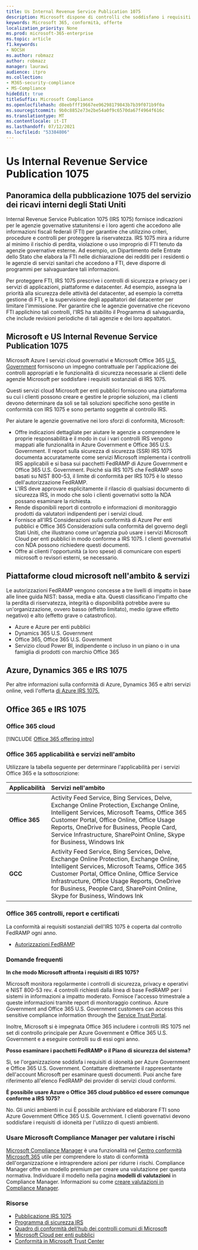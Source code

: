 ```yaml
---
title: Us Internal Revenue Service Publication 1075
description: Microsoft dispone di controlli che soddisfano i requisiti della pubblicazione 1075 del servizio dei ricavi interni degli Stati Uniti.
keywords: Microsoft 365, conformità, offerte
localization_priority: None
ms.prod: microsoft-365-enterprise
ms.topic: article
f1.keywords:
- NOCSH
ms.author: robmazz
author: robmazz
manager: laurawi
audience: itpro
ms.collection:
- M365-security-compliance
- MS-Compliance
hideEdit: true
titleSuffix: Microsoft Compliance
ms.openlocfilehash: d8eebfff19667ee96298179843b7b39f071b9f0a
ms.sourcegitcommit: 9b0c8852e73e2be54a0f9c6570da67f4964f616c
ms.translationtype: MT
ms.contentlocale: it-IT
ms.lasthandoff: 07/12/2021
ms.locfileid: "53384806"
---
```

# <a name="us-internal-revenue-service-publication-1075"></a>Us Internal Revenue Service Publication 1075

## <a name="us-internal-revenue-service-publication-1075-overview"></a>Panoramica della pubblicazione 1075 del servizio dei ricavi interni degli Stati Uniti

Internal Revenue Service Publication 1075 (IRS 1075) fornisce indicazioni per le agenzie governative statunitensi e i loro agenti che accedono alle informazioni fiscali federali (FTI) per garantire che utilizzino criteri, procedure e controlli per proteggere la riservatezza. IRS 1075 mira a ridurre al minimo il rischio di perdita, violazione o uso improprio di FTI tenuto da agenzie governative esterne. Ad esempio, un Dipartimento delle Entrate dello Stato che elabora la FTI nelle dichiarazione dei redditi per i residenti o le agenzie di servizi sanitari che accedono a FTI, deve disporre di programmi per salvaguardare tali informazioni.  
  
Per proteggere FTI, IRS 1075 prescrive i controlli di sicurezza e privacy per i servizi di applicazioni, piattaforme e datacenter. Ad esempio, assegna la priorità alla sicurezza delle attività del datacenter, ad esempio la corretta gestione di FTI, e la supervisione degli appaltatori del datacenter per limitare l'immissione. Per garantire che le agenzie governative che ricevono FTI applichino tali controlli, l'IRS ha stabilito il Programma di salvaguardia, che include revisioni periodiche di tali agenzie e dei loro appaltatori.

## <a name="microsoft-and-us-internal-revenue-service-publication-1075"></a>Microsoft e US Internal Revenue Service Publication 1075

Microsoft Azure I servizi cloud governativi e Microsoft Office 365 [U.S. Government](https://products.office.com/government/office-365-web-services-for-government) forniscono un impegno contrattuale per l'applicazione dei controlli appropriati e le funzionalità di sicurezza necessarie ai clienti delle agenzie Microsoft per soddisfare i requisiti sostanziali di IRS 1075.  
  
Questi servizi cloud Microsoft per enti pubblici forniscono una piattaforma su cui i clienti possono creare e gestire le proprie soluzioni, ma i clienti devono determinare da soli se tali soluzioni specifiche sono gestite in conformità con IRS 1075 e sono pertanto soggette al controllo IRS.  
  
Per aiutare le agenzie governative nei loro sforzi di conformità, Microsoft:

- Offre indicazioni dettagliate per aiutare le agenzie a comprendere le proprie responsabilità e il modo in cui i vari controlli IRS vengono mappati alle funzionalità in Azure Government e Office 365 U.S. Government. Il report sulla sicurezza di sicurezza (SSR) IRS 1075 documenta accuratamente come servizi Microsoft implementa i controlli IRS applicabili e si basa sui pacchetti FedRAMP di Azure Government e Office 365 U.S. Government. Poiché sia IRS 1075 che FedRAMP sono basati su NIST 800-53, il limite di conformità per IRS 1075 è lo stesso dell'autorizzazione FedRAMP.
- L'IRS deve approvare esplicitamente il rilascio di qualsiasi documento di sicurezza IRS, in modo che solo i clienti governativi sotto la NDA possano esaminare la richiesta.
- Rende disponibili report di controllo e informazioni di monitoraggio prodotti da valutatori indipendenti per i servizi cloud.
- Fornisce all'IRS Considerazioni sulla conformità di Azure Per enti pubblici e Office 365 Considerazioni sulla conformità del governo degli Stati Uniti, che illustrano come un'agenzia può usare i servizi Microsoft Cloud per enti pubblici in modo conforme a IRS 1075. I clienti governativi con NDA possono richiedere questi documenti.
- Offre ai clienti l'opportunità (a loro spese) di comunicare con esperti microsoft o revisori esterni, se necessario.

## <a name="microsoft-in-scope-cloud-platforms--services"></a>Piattaforme cloud microsoft nell'ambito & servizi

Le autorizzazioni FedRAMP vengono concesse a tre livelli di impatto in base alle linee guida NIST: bassa, media e alta. Questi classificano l'impatto che la perdita di riservatezza, integrità o disponibilità potrebbe avere su un'organizzazione, ovvero basso (effetto limitato), medio (grave effetto negativo) e alto (effetto grave o catastrofico).

- Azure e Azure per enti pubblici
- Dynamics 365 U.S. Government
- Office 365, Office 365 U.S. Government
- Servizio cloud Power BI, indipendente o incluso in un piano o in una famiglia di prodotti con marchio Office 365

## <a name="azure-dynamics-365-and-irs-1075"></a>Azure, Dynamics 365 e IRS 1075

Per altre informazioni sulla conformità di Azure, Dynamics 365 e altri servizi online, vedi l'offerta [di Azure IRS 1075.](/azure/compliance/offerings/offering-irs-1075)

## <a name="office-365-and-irs-1075"></a>Office 365 e IRS 1075

### <a name="office-365-cloud-environments"></a>Office 365 cloud

[!INCLUDE [Office 365 offering intro](../includes/o365-offering-introduction.md)]

### <a name="office-365-applicability-and-in-scope-services"></a>Office 365 applicabilità e servizi nell'ambito

Utilizzare la tabella seguente per determinare l'applicabilità per i servizi Office 365 e la sottoscrizione:

| **Applicabilità** | **Servizi nell'ambito** |
|:------------------|:----------------------|
| **Office 365** | Activity Feed Service, Bing Services, Delve, Exchange Online Protection, Exchange Online, Intelligent Services, Microsoft Teams, Office 365 Customer Portal, Office Online, Office Usage Reports, OneDrive for Business, People Card, Service Infrastructure, SharePoint Online, Skype for Business, Windows Ink |
| **GCC** | Activity Feed Service, Bing Services, Delve, Exchange Online Protection, Exchange Online, Intelligent Services, Microsoft Teams, Office 365 Customer Portal, Office Online, Office Service Infrastructure, Office Usage Reports, OneDrive for Business, People Card, SharePoint Online, Skype for Business, Windows Ink |

### <a name="office-365-audits-reports-and-certificates"></a>Office 365 controlli, report e certificati

La conformità ai requisiti sostanziali dell'IRS 1075 è coperta dal controllo FedRAMP ogni anno.

- [Autorizzazioni FedRAMP](https://marketplace.fedramp.gov/#/product/azure-government?sort=productName&productNameSearch=azure)

### <a name="frequently-asked-questions"></a>Domande frequenti

**In che modo Microsoft affronta i requisiti di IRS 1075?**

Microsoft monitora regolarmente i controlli di sicurezza, privacy e operativi e NIST 800-53 rev. 4 controlli richiesti dalla linea di base FedRAMP per i sistemi in informazioni a impatto moderato. Fornisce l'accesso trimestrale a queste informazioni tramite report di monitoraggio continuo. Azure Government and Office 365 U.S. Government customers can access this sensitive compliance information through the [Service Trust Portal](https://aka.ms/stphelp).

Inoltre, Microsoft si è impegnata Office 365 includere i controlli IRS 1075 nel set di controllo principale per Azure Government e Office 365 U.S. Government e a eseguire controlli su di essi ogni anno.

**Posso esaminare i pacchetti FedRAMP o il Piano di sicurezza del sistema?**

Sì, se l'organizzazione soddisfa i requisiti di idoneità per Azure Government e Office 365 U.S. Government. Contattare direttamente il rappresentante dell'account Microsoft per esaminare questi documenti. Puoi anche fare riferimento all'elenco FedRAMP dei provider di servizi cloud conformi.

**È possibile usare Azure o Office 365 cloud pubblico ed essere comunque conforme a IRS 1075?**

No. Gli unici ambienti in cui È possibile archiviare ed elaborare FTI sono Azure Government Office 365 U.S. Government. I clienti governativi devono soddisfare i requisiti di idoneità per l'utilizzo di questi ambienti.

### <a name="use-microsoft-compliance-manager-to-assess-your-risk"></a>Usare Microsoft Compliance Manager per valutare i rischi

[Microsoft Compliance Manager](/microsoft-365/compliance/compliance-manager) è una funzionalità nel [Centro conformità Microsoft 365](/microsoft-365/compliance/microsoft-365-compliance-center) utile per comprendere lo stato di conformità dell'organizzazione e intraprendere azioni per ridurre i rischi. Compliance Manager offre un modello premium per creare una valutazione per questa normativa. Individuare il modello nella pagina **modelli di valutazioni** in Compliance Manager. Informazioni su come [creare valutazioni in Compliance Manager](/microsoft-365/compliance/compliance-manager-assessments).

### <a name="resources"></a>Risorse

- [Pubblicazione IRS 1075](https://www.irs.gov/pub/irs-pdf/p1075.pdf)
- [Programma di sicurezza IRS](https://www.irs.gov/uac/Safeguards-Program)
- [Quadro di conformità dell'hub dei controlli comuni di Microsoft](https://www.microsoft.com/trust-center/compliance/compliance-overview)
- [Microsoft Cloud per enti pubblici](https://azure.microsoft.com/global-infrastructure/government/)
- [Conformità in Microsoft Trust Center](https://www.microsoft.com/trust-center/compliance/compliance-overview)
